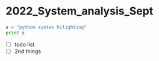 # 2022_System_analysis_Sept
```python
s = "python syntax hilighting"
print s
```





- [ ] todo list
- [ ] 2nd things
